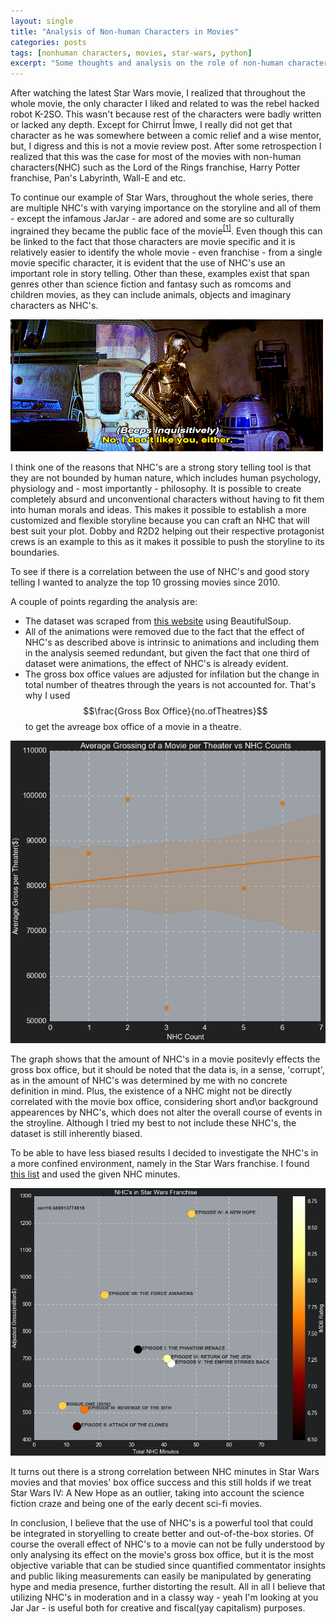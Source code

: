 ```yaml
---
layout: single
title: "Analysis of Non-human Characters in Movies"
categories: posts
tags: [nonhuman characters, movies, star-wars, python]
excerpt: "Some thoughts and analysis on the role of non-human characters in movies"
---
```


After watching the latest Star Wars movie, I realized that throughout the whole movie, the only character I liked and related to was the rebel hacked robot K-2SO. This wasn't because rest of the characters were badly written or lacked any depth. Except for Chirrut Îmwe, I really did not get that character as he was somewhere between a comic relief and a wise mentor, but, I digress and this is not a movie review post. After some retrospection I realized that this was the case for most of the movies with non-human characters(NHC) such as the Lord of the Rings franchise, Harry Potter franchise, Pan's Labyrinth, Wall-E and etc.

To continue our example of Star Wars, throughout the whole series, there are multiple NHC's with varying importance on the storyline and all of them - except the infamous JarJar - are adored and some are so culturally ingrained they became the public face of the movie<sup>[[1]](http://www.dailymail.co.uk/news/article-3366666/Luke-president-Storm-Troopers-raid-White-House-new-Star-Wars-film-expects-rake-200m-box-office-weekend.html)</sup>. Even though this can be linked to the fact that those characters are movie specific and it is relatively easier to identify the whole movie - even franchise - from a single movie specific character, it is evident that the use of NHC's use an important role in story telling. Other than these, examples exist that span genres other than science fiction and fantasy such as romcoms and children movies, as they can include animals, objects and imaginary characters as NHC's. 

![r2_and_c3po_gif](/assets/images/NHC/r2-c3po.gif)

I think one of the reasons that NHC's are a strong story telling tool is that they are not bounded by human nature, which includes human psychology, physiology and - most importantly - philosophy. It is possible to create completely absurd and unconventional characters without having to fit them into human morals and ideas. This makes it possible to establish a more customized and flexible storyline because you can craft an NHC that will best suit your plot. Dobby and R2D2 helping out their respective protagonist crews is an example to this as it makes it possible to push the storyline to its boundaries.

To see if there is a correlation between the use of NHC's and good story telling I wanted to analyze the top 10 grossing movies since 2010.

A couple of points regarding the analysis are:
* The dataset was scraped from [this website](http://www.boxofficemojo.com/yearly/chart/) using BeautifulSoup.
* All of the animations were removed due to the fact that the effect of NHC's as described above is intrinsic to animations and including them in the analysis seemed redundant, but given the fact that one third of dataset were animations, the effect of NHC's is already evident.
* The gross box office values are adjusted for infilation but the change in total number of theatres through the years is not accounted for. That's why I used $$\frac{Gross Box Office}{no.ofTheatres}$$ to get the avreage box office of a movie in a theatre.

![gross_vs_NHC](/assets/images/NHC/gross_vs_NHC.png)

The graph shows that the amount of NHC's in a movie positevly effects the gross box office, but it should be noted that the data is, in a sense, 'corrupt', as in the amount of NHC's was determined by me with no concrete definition in mind. Plus, the existence of a NHC might not be directly correlated with the movie box office, considering short and\or background appearences by NHC's, which does not alter the overall course of events in the stroyline. Although I tried my best to not include these NHC's, the dataset is still inherently biased.

To be able to have less biased results I decided to investigate the NHC's in a more confined environment, namely in the Star Wars franchise. I found [this list](http://www.imdb.com/list/ls031379663/) and used the given NHC minutes.

![starwars_NHC](/assets/images/NHC/starwars_NHC.png)

It turns out there is a strong correlation between NHC minutes in Star Wars movies and that movies' box office success and this still holds if we treat Star Wars IV: A New Hope as an outlier, taking into account the science fiction craze and being one of the early decent sci-fi movies.

In conclusion, I believe that the use of NHC's is a powerful tool that could be integrated in storyelling to create better and out-of-the-box stories. Of course the overall effect of NHC's to a movie can not be fully understood by only analysing its effect on the movie's gross box office, but it is the most objective variable that can be studied since quantified commentator insights and public liking measurements can easily be manipulated by generating hype and media presence, further distorting the result. All in all I believe that utilizing NHC's in moderation and in a classy way - yeah I'm looking at you Jar Jar - is useful both for creative and fiscal(yay capitalism) purposes.
